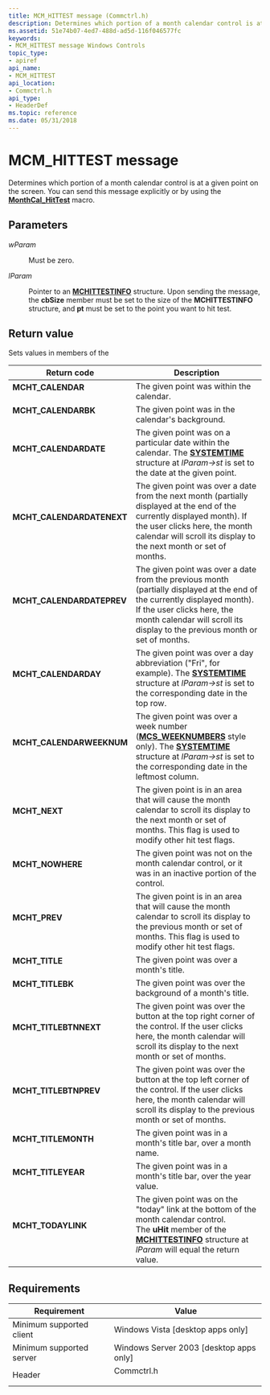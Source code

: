 ```yaml
---
title: MCM_HITTEST message (Commctrl.h)
description: Determines which portion of a month calendar control is at a given point on the screen. You can send this message explicitly or by using the MonthCal\_HitTest macro.
ms.assetid: 51e74b07-4ed7-488d-ad5d-116f046577fc
keywords:
- MCM_HITTEST message Windows Controls
topic_type:
- apiref
api_name:
- MCM_HITTEST
api_location:
- Commctrl.h
api_type:
- HeaderDef
ms.topic: reference
ms.date: 05/31/2018
---
```


# MCM\_HITTEST message

Determines which portion of a month calendar control is at a given point on the screen. You can send this message explicitly or by using the [**MonthCal\_HitTest**](/windows/desktop/api/Commctrl/nf-commctrl-monthcal_hittest) macro.

## Parameters

<dl> <dt>

*wParam* 
</dt> <dd>Must be zero.</dd> <dt>

*lParam* 
</dt> <dd>

Pointer to an [**MCHITTESTINFO**](/windows/desktop/api/Commctrl/ns-commctrl-mchittestinfo) structure. Upon sending the message, the **cbSize** member must be set to the size of the **MCHITTESTINFO** structure, and **pt** must be set to the point you want to hit test.

</dd> </dl>

## Return value

Sets values in members of the



| Return code                                                                                           | Description                                                                                                                                                                                                                                                               |
|-------------------------------------------------------------------------------------------------------|---------------------------------------------------------------------------------------------------------------------------------------------------------------------------------------------------------------------------------------------------------------------------|
| <dl> <dt>**MCHT\_CALENDAR**</dt> </dl>         | The given point was within the calendar.<br/>                                                                                                                                                                                                                       |
| <dl> <dt>**MCHT\_CALENDARBK**</dt> </dl>       | The given point was in the calendar's background.<br/>                                                                                                                                                                                                              |
| <dl> <dt>**MCHT\_CALENDARDATE**</dt> </dl>     | The given point was on a particular date within the calendar. The [**SYSTEMTIME**](/windows/desktop/api/minwinbase/ns-minwinbase-systemtime) structure at *lParam->st* is set to the date at the given point.<br/>                                                                                    |
| <dl> <dt>**MCHT\_CALENDARDATENEXT**</dt> </dl> | The given point was over a date from the next month (partially displayed at the end of the currently displayed month). If the user clicks here, the month calendar will scroll its display to the next month or set of months.<br/>                                 |
| <dl> <dt>**MCHT\_CALENDARDATEPREV**</dt> </dl> | The given point was over a date from the previous month (partially displayed at the end of the currently displayed month). If the user clicks here, the month calendar will scroll its display to the previous month or set of months.<br/>                         |
| <dl> <dt>**MCHT\_CALENDARDAY**</dt> </dl>      | The given point was over a day abbreviation ("Fri", for example). The [**SYSTEMTIME**](/windows/desktop/api/minwinbase/ns-minwinbase-systemtime) structure at *lParam->st* is set to the corresponding date in the top row.<br/>                                                                      |
| <dl> <dt>**MCHT\_CALENDARWEEKNUM**</dt> </dl>  | The given point was over a week number ([**MCS\_WEEKNUMBERS**](month-calendar-control-styles.md) style only). The [**SYSTEMTIME**](/windows/desktop/api/minwinbase/ns-minwinbase-systemtime) structure at *lParam->st* is set to the corresponding date in the leftmost column.<br/> |
| <dl> <dt>**MCHT\_NEXT**</dt> </dl>             | The given point is in an area that will cause the month calendar to scroll its display to the next month or set of months. This flag is used to modify other hit test flags.<br/>                                                                                   |
| <dl> <dt>**MCHT\_NOWHERE**</dt> </dl>          | The given point was not on the month calendar control, or it was in an inactive portion of the control.<br/>                                                                                                                                                        |
| <dl> <dt>**MCHT\_PREV**</dt> </dl>             | The given point is in an area that will cause the month calendar to scroll its display to the previous month or set of months. This flag is used to modify other hit test flags.<br/>                                                                               |
| <dl> <dt>**MCHT\_TITLE**</dt> </dl>            | The given point was over a month's title.<br/>                                                                                                                                                                                                                      |
| <dl> <dt>**MCHT\_TITLEBK**</dt> </dl>          | The given point was over the background of a month's title.<br/>                                                                                                                                                                                                    |
| <dl> <dt>**MCHT\_TITLEBTNNEXT**</dt> </dl>     | The given point was over the button at the top right corner of the control. If the user clicks here, the month calendar will scroll its display to the next month or set of months. <br/>                                                                           |
| <dl> <dt>**MCHT\_TITLEBTNPREV**</dt> </dl>     | The given point was over the button at the top left corner of the control. If the user clicks here, the month calendar will scroll its display to the previous month or set of months. <br/>                                                                        |
| <dl> <dt>**MCHT\_TITLEMONTH**</dt> </dl>       | The given point was in a month's title bar, over a month name.<br/>                                                                                                                                                                                                 |
| <dl> <dt>**MCHT\_TITLEYEAR**</dt> </dl>        | The given point was in a month's title bar, over the year value.<br/>                                                                                                                                                                                               |
| <dl> <dt>**MCHT\_TODAYLINK**</dt> </dl>        | The given point was on the "today" link at the bottom of the month calendar control.<br/> The **uHit** member of the [**MCHITTESTINFO**](/windows/desktop/api/Commctrl/ns-commctrl-mchittestinfo) structure at *lParam* will equal the return value. <br/>                                          |



 

## Requirements



| Requirement | Value |
|-------------------------------------|---------------------------------------------------------------------------------------|
| Minimum supported client<br/> | Windows Vista \[desktop apps only\]<br/>                                        |
| Minimum supported server<br/> | Windows Server 2003 \[desktop apps only\]<br/>                                  |
| Header<br/>                   | <dl> <dt>Commctrl.h</dt> </dl> |



 

